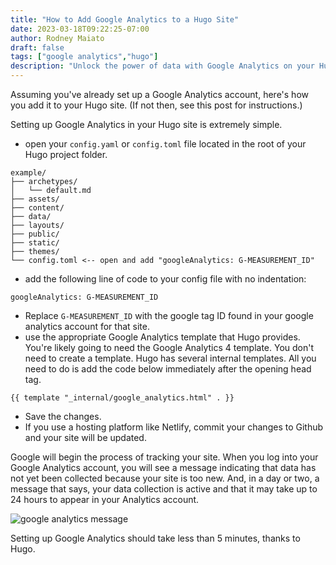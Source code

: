 ```yaml
---
title: "How to Add Google Analytics to a Hugo Site"
date: 2023-03-18T09:22:25-07:00
author: Rodney Maiato
draft: false 
tags: ["google analytics","hugo"]
description: "Unlock the power of data with Google Analytics on your Hugo site in under 5 minutes! 🚀📊 Follow these step-by-step instructions to seamlessly integrate tracking and gain valuable insights. Boost your site's performance with Hugo and Google Analytics magic! ✨💻 #Hugo #GoogleAnalytics #SEOBoost" 
---
```


Assuming you've already set up a Google Analytics account, here's how you add it to your Hugo site. (If not then, see this post for instructions.)

Setting up Google Analytics in your Hugo site is extremely simple.

- open your `config.yaml` or `config.toml` file located in the root of your Hugo project folder.

```shellscript
example/
├── archetypes/
│   └── default.md
├── assets/
├── content/
├── data/
├── layouts/
├── public/
├── static/
├── themes/
└── config.toml <-- open and add "googleAnalytics: G-MEASUREMENT_ID"

```
- add the following line of code to your config file with no indentation:
```shellscript
googleAnalytics: G-MEASUREMENT_ID
```

- Replace `G-MEASUREMENT_ID` with the google tag ID found in your google analytics account for that site.
- use the appropriate Google Analytics template that Hugo provides. You're likely going to need the Google Analytics 4 template. You don't need to create a template. Hugo has several internal templates. All you need to do is add the code below immediately after the opening head tag.

```shellscript
{{ template "_internal/google_analytics.html" . }}
```
- Save the changes.
- If you use a hosting platform like Netlify, commit your changes to Github and your site will be updated.

Google will begin the process of tracking your site. When you log into your Google Analytics account, you will see a message indicating that data has not yet been collected because your site is too new. And, in a day or two, a message that says, your data collection is active and that it may take up to 24 hours to appear in your Analytics account.

![google analytics message](/google_analytics_setup.png)

Setting up Google Analytics should take less than 5 minutes, thanks to Hugo.

